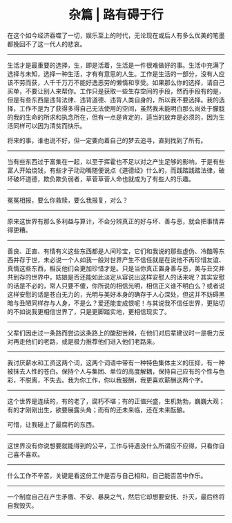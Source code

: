 <center> <h1>杂篇 | 路有碍于行</h1> </center>

在这个如今经济吞噬了一切，娱乐至上的时代，无论现在或后人有多么优美的笔墨都挽回不了这一代人的悲哀。

****

生活才是最重要的选择，生，即是活着，生活是一件很难做好的事。生活中充满了选择与未知，选择一种生活，才有有意思的人生。工作是生活的一部分，没有人应该不劳而获，人千千万万不能好逸恶劳的懒惰和享受。如果那么你的选择，请自己买单，不要让别人来帮你。工作只是获取一些生存空间的手段，然而手段有的是，但是有些东西是违背法律、违背道德、违背人类自身的，所以我不要选择。我的选择，工作不是为了获得多得自己无法使用的空间，虽然我未能明白那么尚处于朦胧的我的生命的所求和执念所在，但有一点是肯定的，适当的放弃是必须的，因为生活同样可以因为清贫而快乐。

将来的事，谁也说不好，但一定要向着自己的梦去追寻，直到找到了所有。

****

当有些东西过于富集在一起，以至于挥霍也不足以对之产生足够的影响，于是有些富人开始烧钱，有些才子动动嘴随便说点《道德经》什么的，而践踏践踏法律，破坏破坏道德，欺负欺负弱者，草菅草菅人命也就成为了有些人的乐趣。

****

冤冤相报，要么你救赎，要么我报复，对么？

****

原来这世界有那么多利益与算计，不会分辨真正的好与坏、善与恶，就会把事情弄得更糟。

****

善良、正直、有情有义这些东西都是人间珍宝，它们和我说的那些虚伪、冷酷等东西并存于世，未必说一个人如我一般对世界产生不信任就是在说他不再珍惜友谊、真情这些东西，相反他们会更加珍惜才是。只是当你真正置身善与恶，美与丑交并共到存的世界中，姑娘是否还能如此淡定从容说出这样安慰人的话来呢？其实安慰的话是不必的，常人只要不傻，你所说的相信光明，相信正义谁不明白么？或者说这样安慰的话是苍白无力的，光明与美好本身的确存于人心深处，但这并不妨碍黑暗与丑陋同样存与人身，不是么？爱还能变成恨呢！与其说我不信任世界，更贴切的不如说我更相信世界了，只是更脚踏实地，更相信现实了。

****

父辈们因走过一条路而尝边这条路上的酸甜苦辣，在他们对后辈建议时一是极力反对再走他们的老路，或是极力推荐他们进入他们老路来。

****

我讨厌薪水和工资这两个词，这两个词语中带有一种特色集体主义的压抑，有一种被抹去人性的苍白。保持个人与集团、单位的高度解耦，保持自己应有的个性与色彩，不脱离，不失去。我为你工作，你以我报酬，我更喜欢薪酬这两个字。

****

这个世界是连续的，有的老了，腐朽不堪；有的正值兴盛，生机勃勃，巍巍大观；有的才刚刚出生，欲要展露头角；而有的还未来临，还在未来酝酿。

可惜，让我碰上了最腐朽的东西。

****

这世界没有你说想要就能得到的公平，工作与待遇没什么所谓应不应得，只看你自己喜不喜欢。

****

什么工作不辛苦，关键是看这份工作是否与自己相和，自己能否苦中作乐。

****

一个制度自己在产生矛盾、不安、暴戾之气，然后它却想要安抚、扑灭，最后终将自我毁灭。

****
